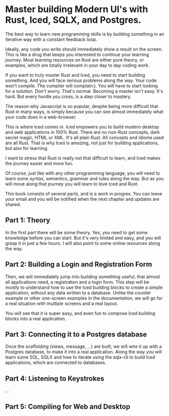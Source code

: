 # Master building Modern UI's with Rust, Iced, SQLX, and Postgres.

The best way to learn new programming skills is by building something in an iterative way with a constant feedback loop.

Ideally, any code you write should immediately show a result on the screen. This is like a drug that keeps you
interested to continue your learning journey. Most learning resources on Rust are either pure theory, or
examples, which are totally irrelevant in your day to day coding work.

If you want to truly master Rust and Iced, you need to start building something. And you will face serious problems along the way.
Your code won't compile. The compiler will complain:). You will have to start looking for a solution. Don't worry. That's normal.
Becoming a master isn't easy. It's hard. But every hurdle you cross, is a step closer to mastery.

The reason why Javascript is so popular, despite being more difficult that Rust in many ways, is simply because you
can see almost immediately what your code does in a web-browser.

This is where Iced comes in. Iced empowers you to build modern desktop and web applications in 100% Rust. There are no
non-Rust concepts, dark secret magic, HTML or XML. It's all plain Rust. All concepts and idioms used are all Rust.
That is why Iced is amazing, not just for building applications, but also for learning.

I want to stress that Rust is really not that difficult to learn, and Iced makes the journey easier and more fun.

Of course, just like with any other programming language, you will need to learn some syntax, semantics, grammar
and rules along the way. But as you will move along that journey you will learn to love Iced and Rust.

This book consists of several parts, and is a work in progres. You can leave your email and you will be notified
when the next chapter and updates are shared.

## Part 1: Theory

In the first part there will be some theory. Yes, you need to get some knowledge before you can start. But it's very limited and easy,
and you will grasp it in just a few hours. I will also point to some online resources along the way.

## Part 2: Building a Login and Registration Form

Then, we will immediately jump into building something useful, that almost all applications need, a registration and a login form. This step will be
mostly to understand how to use the Iced building blocks to create a simple application, without any data written to a database.
Unlike the counter example or other one-screen examples in the documentation, we will go for a real situation with multiple screens and a real layout.

You will see that it is super easy, and even fun to compose Iced building blocks into a real application.

## Part 3: Connecting it to a Postgres database

Once the scaffolding (views, message, ...) are built, we will wire it up with a Postgres database, to make it into a real application.
Along the way you will learn some SQL, SQLX and how to iterate using the sqlx-cli to build Iced applications, which are connected to
databases.

## Part 4: Listening to Keystrokes

...

## Part 5: Compiling for Web and Desktop
